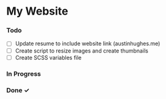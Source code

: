 # My Website


### Todo

- [ ] Update resume to include website link (austinhughes.me)  
- [ ] Create script to resize images and create thumbnails  
- [ ] Create SCSS variables file  

### In Progress


### Done ✓


